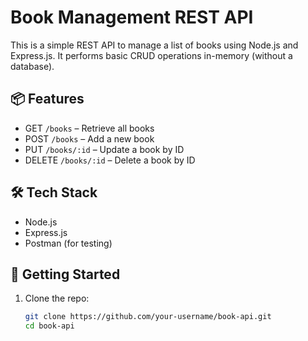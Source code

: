 # Book Management REST API

This is a simple REST API to manage a list of books using Node.js and Express.js. It performs basic CRUD operations in-memory (without a database).

## 📦 Features

- GET `/books` – Retrieve all books
- POST `/books` – Add a new book
- PUT `/books/:id` – Update a book by ID
- DELETE `/books/:id` – Delete a book by ID

## 🛠 Tech Stack

- Node.js
- Express.js
- Postman (for testing)

## 🚀 Getting Started

1. Clone the repo:
   ```bash
   git clone https://github.com/your-username/book-api.git
   cd book-api
